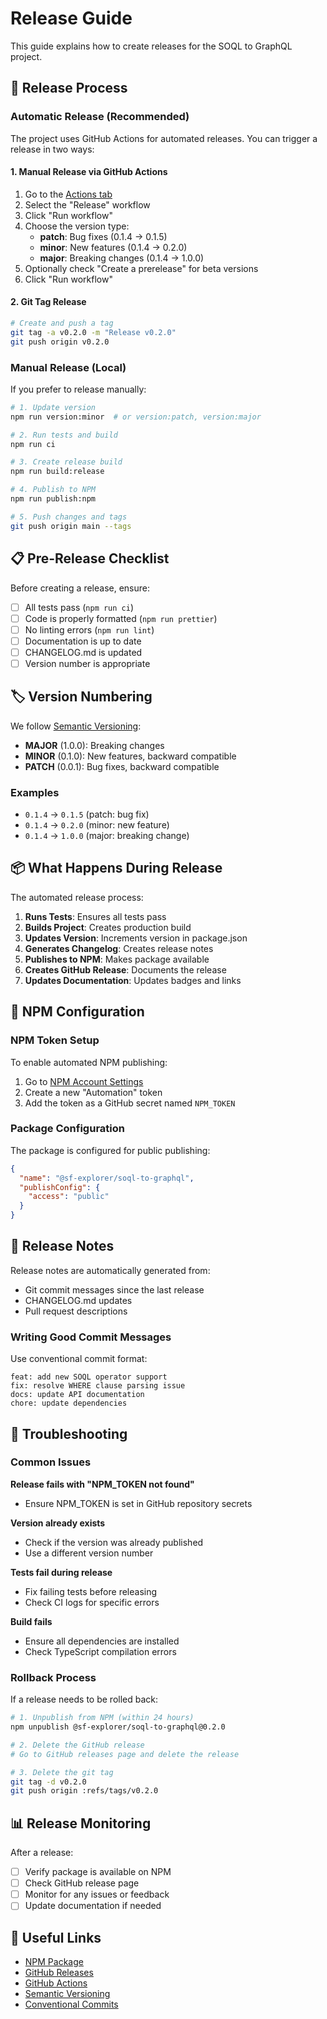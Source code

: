 # Release Guide

This guide explains how to create releases for the SOQL to GraphQL project.

## 🚀 Release Process

### Automatic Release (Recommended)

The project uses GitHub Actions for automated releases. You can trigger a release in two ways:

#### 1. Manual Release via GitHub Actions

1. Go to the [Actions tab](https://github.com/sf-explorer/soql-to-graphql/actions)
2. Select the "Release" workflow
3. Click "Run workflow"
4. Choose the version type:
   - **patch**: Bug fixes (0.1.4 → 0.1.5)
   - **minor**: New features (0.1.4 → 0.2.0)
   - **major**: Breaking changes (0.1.4 → 1.0.0)
5. Optionally check "Create a prerelease" for beta versions
6. Click "Run workflow"

#### 2. Git Tag Release

```bash
# Create and push a tag
git tag -a v0.2.0 -m "Release v0.2.0"
git push origin v0.2.0
```

### Manual Release (Local)

If you prefer to release manually:

```bash
# 1. Update version
npm run version:minor  # or version:patch, version:major

# 2. Run tests and build
npm run ci

# 3. Create release build
npm run build:release

# 4. Publish to NPM
npm run publish:npm

# 5. Push changes and tags
git push origin main --tags
```

## 📋 Pre-Release Checklist

Before creating a release, ensure:

- [ ] All tests pass (`npm run ci`)
- [ ] Code is properly formatted (`npm run prettier`)
- [ ] No linting errors (`npm run lint`)
- [ ] Documentation is up to date
- [ ] CHANGELOG.md is updated
- [ ] Version number is appropriate

## 🏷️ Version Numbering

We follow [Semantic Versioning](https://semver.org/):

- **MAJOR** (1.0.0): Breaking changes
- **MINOR** (0.1.0): New features, backward compatible
- **PATCH** (0.0.1): Bug fixes, backward compatible

### Examples

- `0.1.4` → `0.1.5` (patch: bug fix)
- `0.1.4` → `0.2.0` (minor: new feature)
- `0.1.4` → `1.0.0` (major: breaking change)

## 📦 What Happens During Release

The automated release process:

1. **Runs Tests**: Ensures all tests pass
2. **Builds Project**: Creates production build
3. **Updates Version**: Increments version in package.json
4. **Generates Changelog**: Creates release notes
5. **Publishes to NPM**: Makes package available
6. **Creates GitHub Release**: Documents the release
7. **Updates Documentation**: Updates badges and links

## 🔧 NPM Configuration

### NPM Token Setup

To enable automated NPM publishing:

1. Go to [NPM Account Settings](https://www.npmjs.com/settings/tokens)
2. Create a new "Automation" token
3. Add the token as a GitHub secret named `NPM_TOKEN`

### Package Configuration

The package is configured for public publishing:

```json
{
  "name": "@sf-explorer/soql-to-graphql",
  "publishConfig": {
    "access": "public"
  }
}
```

## 📝 Release Notes

Release notes are automatically generated from:

- Git commit messages since the last release
- CHANGELOG.md updates
- Pull request descriptions

### Writing Good Commit Messages

Use conventional commit format:

```
feat: add new SOQL operator support
fix: resolve WHERE clause parsing issue
docs: update API documentation
chore: update dependencies
```

## 🐛 Troubleshooting

### Common Issues

**Release fails with "NPM_TOKEN not found"**

- Ensure NPM_TOKEN is set in GitHub repository secrets

**Version already exists**

- Check if the version was already published
- Use a different version number

**Tests fail during release**

- Fix failing tests before releasing
- Check CI logs for specific errors

**Build fails**

- Ensure all dependencies are installed
- Check TypeScript compilation errors

### Rollback Process

If a release needs to be rolled back:

```bash
# 1. Unpublish from NPM (within 24 hours)
npm unpublish @sf-explorer/soql-to-graphql@0.2.0

# 2. Delete the GitHub release
# Go to GitHub releases page and delete the release

# 3. Delete the git tag
git tag -d v0.2.0
git push origin :refs/tags/v0.2.0
```

## 📊 Release Monitoring

After a release:

- [ ] Verify package is available on NPM
- [ ] Check GitHub release page
- [ ] Monitor for any issues or feedback
- [ ] Update documentation if needed

## 🔗 Useful Links

- [NPM Package](https://www.npmjs.com/package/@sf-explorer/soql-to-graphql)
- [GitHub Releases](https://github.com/sf-explorer/soql-to-graphql/releases)
- [GitHub Actions](https://github.com/sf-explorer/soql-to-graphql/actions)
- [Semantic Versioning](https://semver.org/)
- [Conventional Commits](https://www.conventionalcommits.org/)
